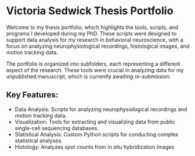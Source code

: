 # Victoria Sedwick Thesis Portfolio

Welcome to my thesis portfolio, which highlights the tools, scripts, and programs I developed during my PhD. These scripts were designed to support data analysis for my research in behavioral neuroscience, with a focus on analyzing neurophysiological recordings, histological images, and motion tracking data.

The portfolio is organized into subfolders, each representing a different aspect of the research. These tools were crucial in analyzing data for my unpublished manuscript, which is currently awaiting re-submission.
## Key Features:
- Data Analysis: Scripts for analyzing neurophysiological recordings and motion tracking data.
- Visualization: Tools for extracting and visualizing data from public single-cell sequencing databases.
- Statistical Analysis: Custom Python scripts for conducting complex statistical analyses.
- Histology: Analyzes spot counts from in situ hybridization images
